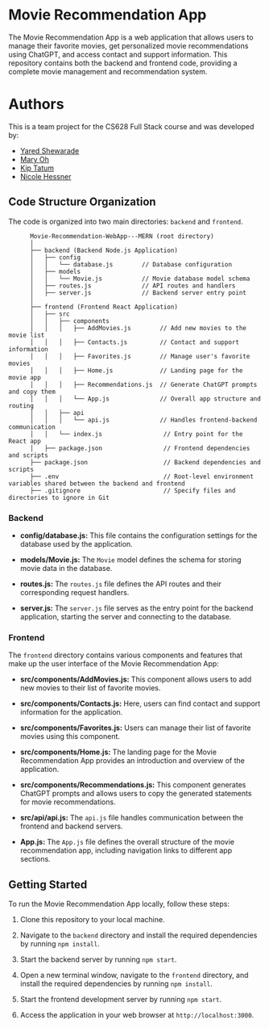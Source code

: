 # Movie Recommendation App

The Movie Recommendation App is a web application that allows users to manage their favorite movies, get personalized movie recommendations using ChatGPT, and access contact and support information. This repository contains both the backend and frontend code, providing a complete movie management and recommendation system.

# Authors

This is a team project for the CS628 Full Stack course and was developed by:

- [Yared Shewarade](https://github.com/yared-shewarade)
- [Mary Oh](https://github.com/maryoohhh)
- [Kip Tatum](https://github.com/KipTatumRepo)
- [Nicole Hessner](https://github.com/CityUhessnern)

## Code Structure Organization

The code is organized into two main directories: `backend` and `frontend`.

          Movie-Recommendation-WebApp---MERN (root directory)
          │
          ├── backend (Backend Node.js Application)
          │   ├── config
          │   │   └── database.js        // Database configuration
          │   ├── models
          │   │   └── Movie.js           // Movie database model schema
          │   ├── routes.js              // API routes and handlers
          │   ├── server.js              // Backend server entry point
          │
          ├── frontend (Frontend React Application)
          │   ├── src
          │   │   ├── components
          │   │   │   ├── AddMovies.js        // Add new movies to the movie list
          │   │   │   ├── Contacts.js         // Contact and support information
          │   │   │   ├── Favorites.js        // Manage user's favorite movies
          │   │   │   ├── Home.js             // Landing page for the movie app
          │   │   │   ├── Recommendations.js  // Generate ChatGPT prompts and copy them
          │   │   │   └── App.js              // Overall app structure and routing
          │   │   ├── api
          │   │   │   └── api.js              // Handles frontend-backend communication
          │   │   └── index.js                 // Entry point for the React app
          │   ├── package.json                 // Frontend dependencies and scripts
          ├── package.json                     // Backend dependencies and scripts
          ├── .env                             // Root-level environment variables shared between the backend and frontend
          ├── .gitignore                       // Specify files and directories to ignore in Git

### Backend

- **config/database.js:** This file contains the configuration settings for the database used by the application.

- **models/Movie.js:** The `Movie` model defines the schema for storing movie data in the database.

- **routes.js:** The `routes.js` file defines the API routes and their corresponding request handlers.

- **server.js:** The `server.js` file serves as the entry point for the backend application, starting the server and connecting to the database.

### Frontend

The `frontend` directory contains various components and features that make up the user interface of the Movie Recommendation App:

- **src/components/AddMovies.js:** This component allows users to add new movies to their list of favorite movies.

- **src/components/Contacts.js:** Here, users can find contact and support information for the application.

- **src/components/Favorites.js:** Users can manage their list of favorite movies using this component.

- **src/components/Home.js:** The landing page for the Movie Recommendation App provides an introduction and overview of the application.

- **src/components/Recommendations.js:** This component generates ChatGPT prompts and allows users to copy the generated statements for movie recommendations.

- **src/api/api.js:** The `api.js` file handles communication between the frontend and backend servers.

- **App.js:** The `App.js` file defines the overall structure of the movie recommendation app, including navigation links to different app sections.

## Getting Started

To run the Movie Recommendation App locally, follow these steps:

1. Clone this repository to your local machine.

2. Navigate to the `backend` directory and install the required dependencies by running `npm install`.

3. Start the backend server by running `npm start`.

4. Open a new terminal window, navigate to the `frontend` directory, and install the required dependencies by running `npm install`.

5. Start the frontend development server by running `npm start`.

6. Access the application in your web browser at `http://localhost:3000`.
